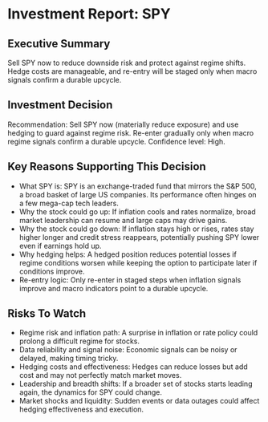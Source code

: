 # Investment Report: SPY
## Executive Summary
Sell SPY now to reduce downside risk and protect against regime shifts. Hedge costs are manageable, and re-entry will be staged only when macro signals confirm a durable upcycle.

## Investment Decision
Recommendation: Sell SPY now (materially reduce exposure) and use hedging to guard against regime risk. Re-enter gradually only when macro regime signals confirm a durable upcycle. Confidence level: High.

## Key Reasons Supporting This Decision
- What SPY is: SPY is an exchange-traded fund that mirrors the S&P 500, a broad basket of large US companies. Its performance often hinges on a few mega-cap tech leaders.
- Why the stock could go up: If inflation cools and rates normalize, broad market leadership can resume and large caps may drive gains.
- Why the stock could go down: If inflation stays high or rises, rates stay higher longer and credit stress reappears, potentially pushing SPY lower even if earnings hold up.
- Why hedging helps: A hedged position reduces potential losses if regime conditions worsen while keeping the option to participate later if conditions improve.
- Re-entry logic: Only re-enter in staged steps when inflation signals improve and macro indicators point to a durable upcycle.

## Risks To Watch
- Regime risk and inflation path: A surprise in inflation or rate policy could prolong a difficult regime for stocks.
- Data reliability and signal noise: Economic signals can be noisy or delayed, making timing tricky.
- Hedging costs and effectiveness: Hedges can reduce losses but add cost and may not perfectly match market moves.
- Leadership and breadth shifts: If a broader set of stocks starts leading again, the dynamics for SPY could change.
- Market shocks and liquidity: Sudden events or data outages could affect hedging effectiveness and execution.